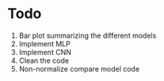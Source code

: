 # Todo

1. Bar plot summarizing the different models
2. Implement MLP
3. Implement CNN
4. Clean the code
5. Non-normalize compare model code